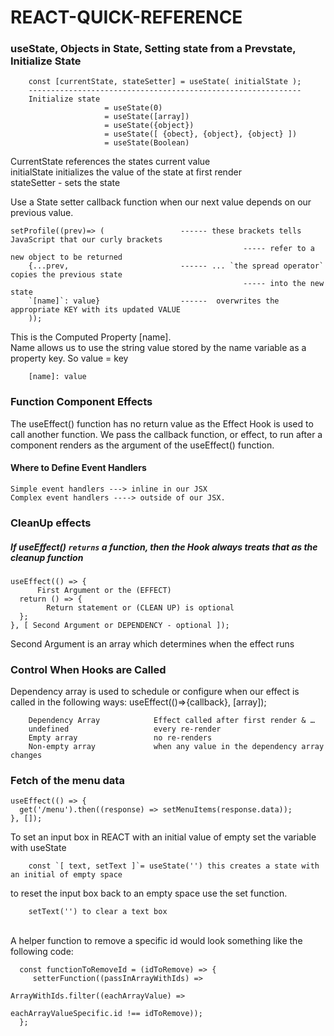 # REACT-QUICK-REFERENCE

### useState, Objects in State, Setting state from a Prevstate, Initialize State

        const [currentState, stateSetter] = useState( initialState );
        -------------------------------------------------------------
        Initialize state  
                         = useState(0)
                         = useState([array])
                         = useState({object})
                         = useState([ {obect}, {object}, {object} ])
                         = useState(Boolean)

CurrentState references the states current value <br />
initialState initializes the value of the state at first render <br />
stateSetter - sets the state <br />

Use a State setter callback function when our next value depends on our previous value.


    setProfile((prev)=> (                 ------ these brackets tells JavaScript that our curly brackets 
                                                        ----- refer to a new object to be returned
        {...prev,                         ------ ... `the spread operator` copies the previous state  
                                                        ----- into the new state
        `[name]`: value}                  ------  overwrites the appropriate KEY with its updated VALUE
        ));

This is the Computed Property [name]. <br />
Name allows us to use the string value stored by the name variable as a property key. So value = key 

        [name]: value    


### Function Component Effects
The useEffect() function has no return value as the Effect Hook is used to call another function. We pass the callback function, or effect, to run after a component renders as the argument of the useEffect() function. 

#### Where to Define Event Handlers 

    Simple event handlers ---> inline in our JSX
    Complex event handlers ----> outside of our JSX.


### CleanUp effects

##### If useEffect() `returns` a function, then the Hook always treats that as the cleanup function

    useEffect(() => {
          First Argument or the (EFFECT)
      return () => {
            Return statement or (CLEAN UP) is optional
      };
    }, [ Second Argument or DEPENDENCY - optional ]); 

Second Argument is an array which determines when the effect runs

    
### Control When Hooks are Called
Dependency array is used to schedule or configure when our effect is called in the following ways:
useEffect(()=>{callback}, [array]);

        Dependency Array	        Effect called after first render & …
        undefined	                every re-render
        Empty array	                no re-renders
        Non-empty array	            when any value in the dependency array changes

### Fetch of the menu data

    useEffect(() => {
      get('/menu').then((response) => setMenuItems(response.data));
    }, []);
    
To set an input box in REACT with an initial value of empty set the variable with useState

        const `[ text, setText ]`= useState('') this creates a state with an initial of empty space
to reset the input box back to an empty space use the set function.
        
        setText('') to clear a text box


<br />
A helper function to remove a specific id would look something like the following code:

      const functionToRemoveId = (idToRemove) => {
         setterFunction((passInArrayWithIds) => 
                                         ArrayWithIds.filter((eachArrayValue) => 
                                                                 eachArrayValueSpecific.id !== idToRemove));
      };


